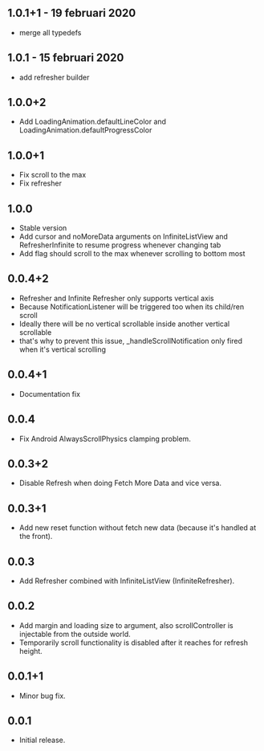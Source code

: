 ## 1.0.1+1 - 19 februari 2020

* merge all typedefs

## 1.0.1 - 15 februari 2020

* add refresher builder

## 1.0.0+2

* Add LoadingAnimation.defaultLineColor and LoadingAnimation.defaultProgressColor

## 1.0.0+1

* Fix scroll to the max
* Fix refresher

## 1.0.0

* Stable version
* Add cursor and noMoreData arguments on InfiniteListView and RefresherInfinite to resume progress whenever changing tab
* Add flag should scroll to the max whenever scrolling to bottom most

## 0.0.4+2

* Refresher and Infinite Refresher only supports vertical axis
* Because NotificationListener<ScrollNotification> will be triggered too when its child/ren scroll
* Ideally there will be no vertical scrollable inside another vertical scrollable
* that's why to prevent this issue, _handleScrollNotification only fired when it's vertical scrolling

## 0.0.4+1

* Documentation fix

## 0.0.4

* Fix Android AlwaysScrollPhysics clamping problem.

## 0.0.3+2

* Disable Refresh when doing Fetch More Data and vice versa.

## 0.0.3+1

* Add new reset function without fetch new data (because it's handled at the front).

## 0.0.3

* Add Refresher combined with InfiniteListView (InfiniteRefresher).

## 0.0.2

* Add margin and loading size to argument, also scrollController is injectable from the outside world.
* Temporarily scroll functionality is disabled after it reaches for refresh height.

## 0.0.1+1

* Minor bug fix.

## 0.0.1

* Initial release.

